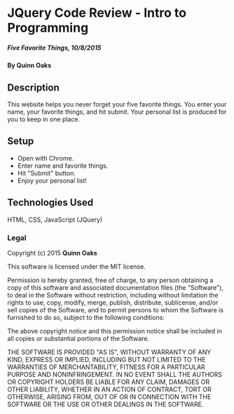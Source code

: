 # JQuery Code Review - Intro to Programming

##### Five Favorite Things, 10/8/2015

#### By Quinn Oaks

## Description

This website helps you never forget your five favorite things.  You enter your name, your favorite things, and hit submit. Your personal list is produced for you to keep in one place.

## Setup

* Open with Chrome.
* Enter name and favorite things.
* Hit "Submit" button.
* Enjoy your personal list!

## Technologies Used

HTML, CSS, JavaScript (JQuery)

### Legal

Copyright (c) 2015 **Quinn Oaks**

This software is licensed under the MIT license.

Permission is hereby granted, free of charge, to any person obtaining a copy
of this software and associated documentation files (the "Software"), to deal
in the Software without restriction, including without limitation the rights
to use, copy, modify, merge, publish, distribute, sublicense, and/or sell
copies of the Software, and to permit persons to whom the Software is
furnished to do so, subject to the following conditions:

The above copyright notice and this permission notice shall be included in
all copies or substantial portions of the Software.

THE SOFTWARE IS PROVIDED "AS IS", WITHOUT WARRANTY OF ANY KIND, EXPRESS OR
IMPLIED, INCLUDING BUT NOT LIMITED TO THE WARRANTIES OF MERCHANTABILITY,
FITNESS FOR A PARTICULAR PURPOSE AND NONINFRINGEMENT. IN NO EVENT SHALL THE
AUTHORS OR COPYRIGHT HOLDERS BE LIABLE FOR ANY CLAIM, DAMAGES OR OTHER
LIABILITY, WHETHER IN AN ACTION OF CONTRACT, TORT OR OTHERWISE, ARISING FROM,
OUT OF OR IN CONNECTION WITH THE SOFTWARE OR THE USE OR OTHER DEALINGS IN
THE SOFTWARE.
